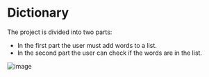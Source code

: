 # Dictionary
The project is divided into two parts:
* In the first part the user must add words to a list.
* In the second part the user can check if the words are in the list.

![image](https://user-images.githubusercontent.com/78381461/117562389-5b235000-b0a7-11eb-82b0-ae7378ec3920.png)

